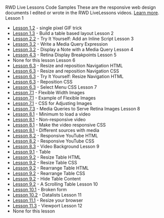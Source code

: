 RWD Live Lessons Code Samples
These are the responsive web design documents I edited or wrote in the RWD LiveLessons videos. [Learn more](https://www.html5in24hours.com/videos/rwd-livelessons/).
Lesson 1
- [Lesson 1.2](single-pixel-gif-trick.html) - single pixel GIF trick   
- [Lesson 1.3](dandylions.html) - Build a table based layout
Lesson 2
- [Lesson 2.2](script.html) - Try It Yourself: Add an Inline Script
Lesson 3
- [Lesson 3.2](media-query.css) - Write a Media Query Expression
- [Lesson 3.2](orientation-mq.css) - Display a Note with a Media Query
Lesson 4
- [Lesson 4.3](retina.css) - Retina Display Breakpoints
Lesson 5
- None for this lesson
Lesson 6
- [Lesson 6.3](dandylion-with-nav.html) - Resize and reposition Navigation HTML
- [Lesson 6.3](dandylion-with-nav.css) - Resize and reposition Navigation CSS
- [Lesson 6.3](dandylion-nav.html) - Try It Yourself: Resize Navigation HTML
- [Lesson 6.3](dandylion-nav-reposition.css) - Reposition CSS
- [Lesson 6.3](dandylion-nav-select.css) - Select Menu CSS
Lesson 7
- [Lesson 7.1](flexible-width-images.css) - Flexible Width Images
- [Lesson 7.1](dandylion-images.html) - Example of Flexible Images
- [Lesson 7.1](dandylion-cropping.html) - CSS for Adjusting Images
- [Lesson 7.3](serve-retina.css) - Media Queries to Serve Retina Images
Lesson 8
- [Lesson 8.1](minimum-video.html) - Minimum to load a video
- [Lesson 8.1](video-example.html) - Non-responsive video
- [Lesson 8.1](make-video-responsive.css) - Make the video responsive CSS
- [Lesson 8.1](video-source-media.html) - Different sources with media 
- [Lesson 8.2](video-responsive.html) - Responsive YouTube HTML
- [Lesson 8.2](video-responsive.css) - Responsive YouTube CSS
- [Lesson 8.3](video-background.html) - Video Background
Lesson 9
- [Lesson 9.1](table.html) - Table
- [Lesson 9.2](table-with-css.html) - Resize Table HTML
- [Lesson 9.2](table.css) - Resize Table CSS
- [Lesson 9.2](table-contacts.html) - Rearrange Table HTML
- [Lesson 9.2](table-contacts.css) - Rearrange Table CSS
- [Lesson 9.2](table-hide.html) - Hide Table Content
- [Lesson 9.2](table-scroll.html) - A Scrolling Table
Lesson 10
- [Lesson 10.1](form-broken.html) - Broken form
- [Lesson 10.2](form-datalists.html) - Datalists
Lesson 11
- [Lesson 11.1](dandylion-images.html) - Resize your browser
- [Lesson 11.3](viewport.html) - Viewport
Lesson 12
- None for this lesson